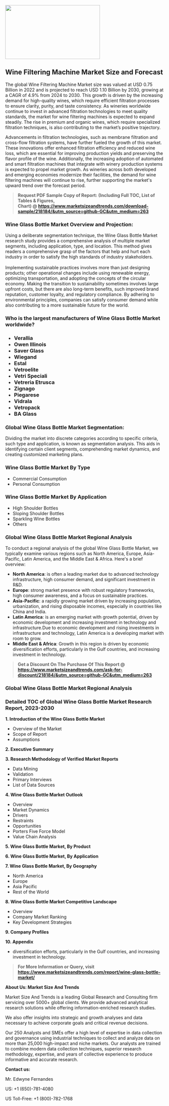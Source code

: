 <p><img class="alignnone size-medium wp-image-20088" src="https://ffe5etoiles.com/wp-content/uploads/2024/12/MST1-300x171.png" alt="" width="300" height="171" /></p><h2>Wine Filtering Machine Market Size and Forecast</h2><p>The global Wine Filtering Machine Market size was valued at USD 0.75 Billion in 2022 and is projected to reach USD 1.10 Billion by 2030, growing at a CAGR of 4.9% from 2024 to 2030. This growth is driven by the increasing demand for high-quality wines, which require efficient filtration processes to ensure clarity, purity, and taste consistency. As wineries worldwide continue to invest in advanced filtration technologies to meet quality standards, the market for wine filtering machines is expected to expand steadily. The rise in premium and organic wines, which require specialized filtration techniques, is also contributing to the market’s positive trajectory.</p><p>Advancements in filtration technologies, such as membrane filtration and cross-flow filtration systems, have further fueled the growth of this market. These innovations offer enhanced filtration efficiency and reduced wine loss, which are essential for improving production yields and preserving the flavor profile of the wine. Additionally, the increasing adoption of automated and smart filtration machines that integrate with winery production systems is expected to propel market growth. As wineries across both developed and emerging economies modernize their facilities, the demand for wine filtering machines will continue to rise, further supporting the market's upward trend over the forecast period.</p></p><blockquote id="" class=""><strong>Request PDF Sample Copy of Report: (Including Full TOC, List of Tables &amp; Figures, Chart)&nbsp;@&nbsp;<strong><a href="https://www.marketsizeandtrends.com/download-sample/218184/&utm_source=github-GC&utm_medium=263" target="_blank">https://www.marketsizeandtrends.com/download-sample/218184/&utm_source=github-GC&utm_medium=263</a></strong></strong></blockquote><h3 id="" class="">Wine Glass Bottle Market&nbsp;Overview and Projection:</h3><p id="" class="">Using a deliberate segmentation technique, the Wine Glass Bottle Market research study provides a comprehensive analysis of multiple market segments, including application, type, and location. This method gives readers a comprehensive grasp of the factors that help and hurt each industry in order to satisfy the high standards of industry stakeholders. <br /> <br />Implementing sustainable practices involves more than just designing products; other operational changes include using renewable energy, optimizing transportation, and adopting the concepts of the circular economy. Making the transition to sustainability sometimes involves large upfront costs, but there are also long-term benefits, such improved brand reputation, customer loyalty, and regulatory compliance. By adhering to environmental principles, companies can satisfy consumer demand while also contributing to a more sustainable future for the world.</p><h3 id="" class="">Who is the largest manufacturers of&nbsp;Wine Glass Bottle Market worldwide?</h3><h3 class=""><p><ul><li>Verallia </li><li> Owen Illinois </li><li> Saver Glass </li><li> Wiegand </li><li> Estal </li><li> Vetroelite </li><li> Vetri Speciali </li><li> Vetreria Etrusca </li><li> Zignago </li><li> Piegarese </li><li> Vidrala </li><li> Vetropack </li><li> BA Glass</li></ul></p></h3><h3 id="" class="">Global&nbsp;Wine Glass Bottle Market Segmentation:</h3><p id="" class="">Dividing the market into discrete categories according to specific criteria, such type and application, is known as segmentation analysis. This aids in identifying certain client segments, comprehending market dynamics, and creating customized marketing plans.</p><h3 id="" class="">Wine Glass Bottle Market&nbsp;By Type</h3><p><p><ul><li>Commercial Consumption</li><li> Personal Consumption</p></li></ul></p></p><h3 id="" class="">Wine Glass Bottle Market&nbsp;By Application</h3><p class=""><p><ul><li>High Shoulder Bottles</li><li> Sloping Shoulder Bottles</li><li> Sparkling Wine Bottles</li><li> Others</li></ul></p></p><h3 id="" class="">Global Wine Glass Bottle Market Regional Analysis</h3><p id="" class="">To conduct a regional analysis of the global Wine Glass Bottle Market, we typically examine various regions such as North America, Europe, Asia-Pacific, Latin America, and the Middle East &amp; Africa. Here's a brief overview:</p><ul><li><strong>North America</strong>: is often a leading market due to advanced technology infrastructure, high consumer demand, and significant investment in R&amp;D.</li><li><strong>Europe</strong>: strong market presence with robust regulatory frameworks, high consumer awareness, and a focus on sustainable practices.</li><li><strong>Asia-Pacific</strong>: a rapidly growing market driven by increasing population, urbanization, and rising disposable incomes, especially in countries like China and India.</li><li><strong>Latin America</strong>: is an emerging market with growth potential, driven by economic development and increasing investment in technology and infrastructure.Due to economic development and rising investments in infrastructure and technology, Latin America is a developing market with room to grow.</li><li><strong>Middle East &amp; Africa</strong>: Growth in this region is driven by economic diversification efforts, particularly in the Gulf countries, and increasing investment in technology.</li></ul><blockquote id="" class=""><strong>Get a Discount On The Purchase Of This Report @ <strong><a href="https://www.marketsizeandtrends.com/ask-for-discount/218184/&utm_source=github-GC&utm_medium=263" target="_blank">https://www.marketsizeandtrends.com/ask-for-discount/218184/&utm_source=github-GC&utm_medium=263</a></strong></strong></blockquote><h3 id="" class="">Global Wine Glass Bottle Market Regional Analysis</h3><h3 id="" class="">Detailed TOC of Global Wine Glass Bottle Market Research Report, 2023-2030</h3><p id="" class=""><strong>1. Introduction of the Wine Glass Bottle Market</strong></p><ul><li>Overview of the Market</li><li>Scope of Report</li><li>Assumptions</li></ul><p id="" class=""><strong>2. Executive Summary</strong></p><p id="" class=""><strong>3. Research Methodology of Verified Market Reports</strong></p><ul><li>Data Mining</li><li>Validation</li><li>Primary Interviews</li><li>List of Data Sources</li></ul><p id="" class=""><strong>4. Wine Glass Bottle Market Outlook</strong></p><ul><li>Overview</li><li>Market Dynamics</li><li>Drivers</li><li>Restraints</li><li>Opportunities</li><li>Porters Five Force Model</li><li>Value Chain Analysis</li></ul><p id="" class=""><strong>5. Wine Glass Bottle Market, By Product</strong></p><p id="" class=""><strong>6. Wine Glass Bottle Market, By Application</strong></p><p id="" class=""><strong>7. Wine Glass Bottle Market, By Geography</strong></p><ul><li>North America</li><li>Europe</li><li>Asia Pacific</li><li>Rest of the World</li></ul><p id="" class=""><strong>8. Wine Glass Bottle Market Competitive Landscape</strong></p><ul><li>Overview</li><li>Company Market Ranking</li><li>Key Development Strategies</li></ul><p id="" class=""><strong>9. Company Profiles</strong></p><p id="" class=""><strong>10. Appendix</strong></p><ul><li>diversification efforts, particularly in the Gulf countries, and increasing investment in technology.</li></ul><blockquote id="" class=""><strong>For More Information or Query, visit <strong><strong><a href="https://www.marketsizeandtrends.com/report/wine-glass-bottle-market/" target="_blank">https://www.marketsizeandtrends.com/report/wine-glass-bottle-market/</a></strong></strong></strong></blockquote><p id="" class=""><strong>About Us: Market Size And Trends</strong></p><p id="" class="">Market Size And Trends is a leading Global Research and Consulting firm servicing over 5000+ global clients. We provide advanced analytical research solutions while offering information-enriched research studies.</p><p id="" class="">We also offer insights into strategic and growth analyses and data necessary to achieve corporate goals and critical revenue decisions.</p><p id="" class="">Our 250 Analysts and SMEs offer a high level of expertise in data collection and governance using industrial techniques to collect and analyze data on more than 25,000 high-impact and niche markets. Our analysts are trained to combine modern data collection techniques, superior research methodology, expertise, and years of collective experience to produce informative and accurate research.</p><p id="" class=""><strong>Contact us:</strong></p><p id="" class="">Mr. Edwyne Fernandes</p><p id="" class="">US: +1 (650)-781-4080</p><p id="" class="">US Toll-Free: +1 (800)-782-1768</p>
